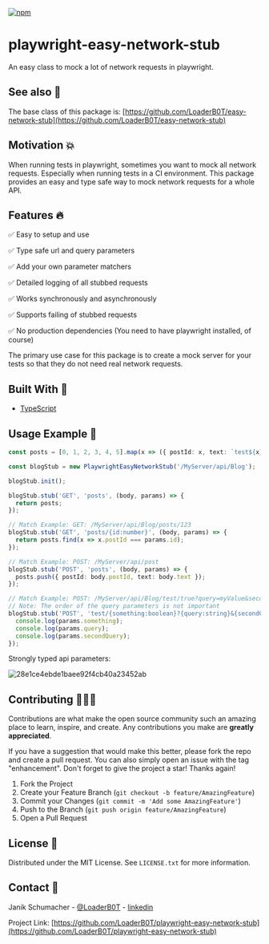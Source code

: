 [![npm](https://img.shields.io/npm/v/playwright-easy-network-stub?color=%2300d26a&style=for-the-badge)](https://www.npmjs.com/package/playwright-easy-network-stub)

# playwright-easy-network-stub

An easy class to mock a lot of network requests in playwright.

## See also 🔬

The base class of this package is:
[https://github.com/LoaderB0T/easy-network-stub](https://github.com/LoaderB0T/easy-network-stub)

## Motivation 💥

When running tests in playwright, sometimes you want to mock all network requests. Especially when running tests in a CI environment. This package provides an easy and type safe way to mock network requests for a whole API.

## Features 🔥

✅ Easy to setup and use

✅ Type safe url and query parameters

✅ Add your own parameter matchers

✅ Detailed logging of all stubbed requests

✅ Works synchronously and asynchronously

✅ Supports failing of stubbed requests

✅ No production dependencies (You need to have playwright installed, of course)

The primary use case for this package is to create a mock server for your tests so that they do not need real network requests.

## Built With 🔧

- [TypeScript](https://www.typescriptlang.org/)

## Usage Example 🚀

```typescript
const posts = [0, 1, 2, 3, 4, 5].map(x => ({ postId: x, text: `test${x}` }));

const blogStub = new PlaywrightEasyNetworkStub('/MyServer/api/Blog');

blogStub.init();

blogStub.stub('GET', 'posts', (body, params) => {
  return posts;
});

// Match Example: GET: /MyServer/api/Blog/posts/123
blogStub.stub('GET', 'posts/{id:number}', (body, params) => {
  return posts.find(x => x.postId === params.id);
});

// Match Example: POST: /MyServer/api/post
blogStub.stub('POST', 'posts', (body, params) => {
  posts.push({ postId: body.postId, text: body.text });
});

// Match Example: POST: /MyServer/api/Blog/test/true?query=myValue&secondQuery=myOtherValue
// Note: The order of the query parameters is not important
blogStub.stub('POST', 'test/{something:boolean}?{query:string}&{secondQuery:number}', (body, params) => {
  console.log(params.something);
  console.log(params.query);
  console.log(params.secondQuery);
});
```

Strongly typed api parameters:

![28e1ce4ebde1baee92f4cb40a23452ab](https://user-images.githubusercontent.com/37637338/116729565-9955ab00-a9e7-11eb-828e-f88979f21452.gif)

## Contributing 🧑🏻‍💻

Contributions are what make the open source community such an amazing place to learn, inspire, and create. Any contributions you make are **greatly appreciated**.

If you have a suggestion that would make this better, please fork the repo and create a pull request. You can also simply open an issue with the tag "enhancement".
Don't forget to give the project a star! Thanks again!

1. Fork the Project
2. Create your Feature Branch (`git checkout -b feature/AmazingFeature`)
3. Commit your Changes (`git commit -m 'Add some AmazingFeature'`)
4. Push to the Branch (`git push origin feature/AmazingFeature`)
5. Open a Pull Request

## License 🔑

Distributed under the MIT License. See `LICENSE.txt` for more information.

## Contact 📧

Janik Schumacher - [@LoaderB0T](https://twitter.com/LoaderB0T) - [linkedin](https://www.linkedin.com/in/janikschumacher/)

Project Link: [https://github.com/LoaderB0T/playwright-easy-network-stub](https://github.com/LoaderB0T/playwright-easy-network-stub)
